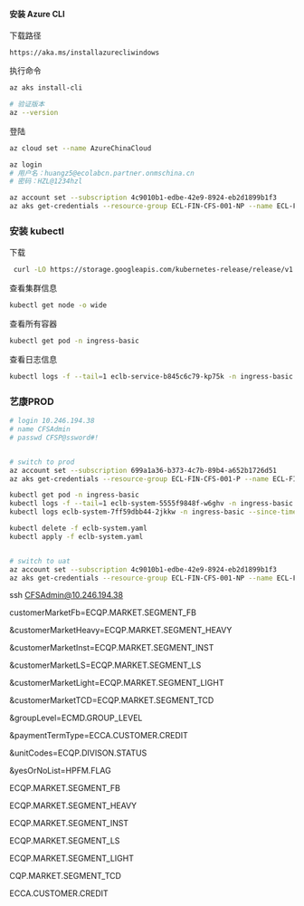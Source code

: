 #### 安装 Azure CLI

下载路径

```
https://aka.ms/installazurecliwindows
```



执行命令

```bash
az aks install-cli

# 验证版本
az --version
```



登陆

```bash
az cloud set --name AzureChinaCloud

az login
# 用户名：huangz5@ecolabcn.partner.onmschina.cn
# 密码：HZL@1234hzl

az account set --subscription 4c9010b1-edbe-42e9-8924-eb2d1899b1f3
az aks get-credentials --resource-group ECL-FIN-CFS-001-NP --name ECL-FIN-CFS-KUBERNET-001-D
```





### 安装 kubectl



下载

```bash
 curl -LO https://storage.googleapis.com/kubernetes-release/release/v1.7.0/bin/windows/amd64/kubectl.exe

```



查看集群信息

```bash
kubectl get node -o wide
```



查看所有容器

```bash
kubectl get pod -n ingress-basic
```



查看日志信息

```bash
kubectl logs -f --tail=1 eclb-service-b845c6c79-kp75k -n ingress-basic
```









### 艺康PROD

```bash
# login 10.246.194.38
# name CFSAdmin
# passwd CFSP@ssword#!


# switch to prod
az account set --subscription 699a1a36-b373-4c7b-89b4-a652b1726d51 
az aks get-credentials --resource-group ECL-FIN-CFS-001-P --name ECL-FIN-CFS-KUBERNET-001-P

kubectl get pod -n ingress-basic
kubectl logs -f --tail=1 eclb-system-5555f9848f-w6ghv -n ingress-basic | grep '匹配'
kubectl logs eclb-system-7ff59dbb44-2jkkw -n ingress-basic --since-time='2021-05-26T00:00:00Z' >> sys.log

kubectl delete -f eclb-system.yaml
kubectl apply -f eclb-system.yaml


# switch to uat
az account set --subscription 4c9010b1-edbe-42e9-8924-eb2d1899b1f3 
az aks get-credentials --resource-group ECL-FIN-CFS-001-NP --name ECL-FIN-CFS-KUBERNET-001-D

```



ssh CFSAdmin@10.246.194.38







customerMarketFb=ECQP.MARKET.SEGMENT_FB

&customerMarketHeavy=ECQP.MARKET.SEGMENT_HEAVY

&customerMarketInst=ECQP.MARKET.SEGMENT_INST

&customerMarketLS=ECQP.MARKET.SEGMENT_LS

&customerMarketLight=ECQP.MARKET.SEGMENT_LIGHT

&customerMarketTCD=ECQP.MARKET.SEGMENT_TCD

&groupLevel=ECMD.GROUP_LEVEL

&paymentTermType=ECCA.CUSTOMER.CREDIT

&unitCodes=ECQP.DIVISON.STATUS

&yesOrNoList=HPFM.FLAG



ECQP.MARKET.SEGMENT_FB

ECQP.MARKET.SEGMENT_HEAVY

ECQP.MARKET.SEGMENT_INST

ECQP.MARKET.SEGMENT_LS

ECQP.MARKET.SEGMENT_LIGHT

CQP.MARKET.SEGMENT_TCD

ECCA.CUSTOMER.CREDIT